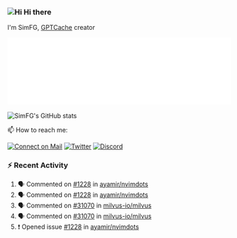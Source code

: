 ### <img src='https://qpluspicture.oss-cn-beijing.aliyuncs.com/6LjjQA/Hi.gif' alt='Hi' width="24"/> Hi there

I'm SimFG, [GPTCache](https://github.com/zilliztech/GPTCache) creator

![Metrics 👋](/metrics.plugin.followup.user.svg)

![SimFG's GitHub stats](https://github-readme-stats.vercel.app/api?username=SimFG&show_icons=true&theme=radical&count_private=true)

📫 How to reach me:

[![Connect on Mail](https://img.shields.io/badge/Ask%20me-anything-1abc9c.svg)](mailto:1142838399@qq.com)
[![Twitter](https://img.shields.io/twitter/follow/FogSim?style=social)](https://twitter.com/FogSim)
[![Discord](https://img.shields.io/discord/1092648432495251507?label=Discord&logo=discord)](https://discord.gg/Q8C6WEjSWV)

### :zap: Recent Activity

<!--START_SECTION:activity-->
1. 🗣 Commented on [#1228](https://github.com/ayamir/nvimdots/issues/1228) in [ayamir/nvimdots](https://github.com/ayamir/nvimdots)
2. 🗣 Commented on [#1228](https://github.com/ayamir/nvimdots/issues/1228) in [ayamir/nvimdots](https://github.com/ayamir/nvimdots)
3. 🗣 Commented on [#31070](https://github.com/milvus-io/milvus/issues/31070) in [milvus-io/milvus](https://github.com/milvus-io/milvus)
4. 🗣 Commented on [#31070](https://github.com/milvus-io/milvus/issues/31070) in [milvus-io/milvus](https://github.com/milvus-io/milvus)
5. ❗️ Opened issue [#1228](https://github.com/ayamir/nvimdots/issues/1228) in [ayamir/nvimdots](https://github.com/ayamir/nvimdots)
<!--END_SECTION:activity-->

